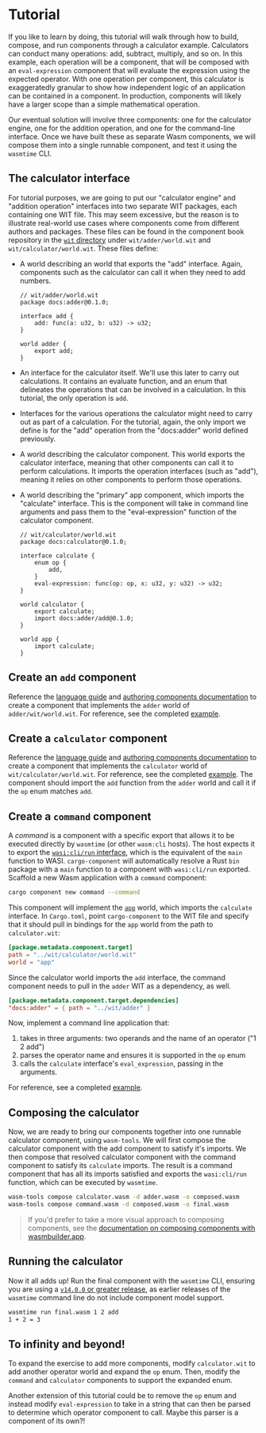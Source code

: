 # Tutorial

If you like to learn by doing, this tutorial will walk through how to build, compose, and run
components through a calculator example. Calculators can conduct many operations: add, subtract,
multiply, and so on. In this example, each operation will be a component, that will be composed with
an `eval-expression` component that will evaluate the expression using the expected operator. With
one operation per component, this calculator is exaggeratedly granular to show how independent logic
of an application can be contained in a component. In production, components will likely have a
larger scope than a simple mathematical operation.

Our eventual solution will involve three components: one for the calculator engine, one for the
addition operation, and one for the command-line interface. Once we have built these as separate
Wasm components, we will compose them into a single runnable component, and test it using the
`wasmtime` CLI.

## The calculator interface

For tutorial purposes, we are going to put our "calculator engine" and "addition operation" interfaces into two separate WIT packages, each containing one WIT file.  This may seem excessive, but the reason is to illustrate real-world use cases where components come from different authors and packages. 
These files can be found in the component book repository in the [`wit` directory](https://github.com/bytecodealliance/component-docs/tree/main/component-model/examples/tutorial/wit) under `wit/adder/world.wit` and `wit/calculator/world.wit`. These files define:

* A world describing an world that exports the "add" interface. Again, components such as the calculator can call it when
  they need to add numbers.

  ```wit
  // wit/adder/world.wit
  package docs:adder@0.1.0;

  interface add {
      add: func(a: u32, b: u32) -> u32;
  }

  world adder {
      export add;
  }
  ```

* An interface for the calculator itself.  We'll use this later to carry out calculations. It
  contains an evaluate function, and an enum that delineates the operations that can be involved in
  a calculation. In this tutorial, the only operation is `add`.
* Interfaces for the various operations the calculator might need to carry out as part of a
  calculation. For the tutorial, again, the only import we define is for the "add" operation from
  the "docs:adder" world defined previously.
* A world describing the calculator component. This world exports the calculator interface, meaning
  that other components can call it to perform calculations. It imports the operation interfaces
  (such as "add"), meaning it relies on other components to perform those operations.
* A world describing the "primary" app component, which imports the "calculate" interface. This is
  the component will take in command line arguments and pass them to the "eval-expression" function
  of the calculator component.


  ```wit
  // wit/calculator/world.wit
  package docs:calculator@0.1.0;

  interface calculate {
      enum op {
          add,
      }
      eval-expression: func(op: op, x: u32, y: u32) -> u32;
  }

  world calculator {
      export calculate;
      import docs:adder/add@0.1.0;
  }

  world app {
      import calculate;
  }

  ```

## Create an `add` component

Reference the [language guide](language-support.md) and [authoring components
documentation](creating-and-consuming/authoring.md) to create a component that implements the
`adder` world of `adder/wit/world.wit`. For reference, see the completed
[example](https://github.com/bytecodealliance/component-docs/tree/main/component-model/examples/tutorial/adder/).

## Create a `calculator` component

Reference the [language guide](language-support.md) and [authoring components
documentation](creating-and-consuming/authoring.md) to create a component that implements the
`calculator` world of `wit/calculator/world.wit`. For reference, see the completed
[example](https://github.com/bytecodealliance/component-docs/tree/main/component-model/examples/tutorial/calculator/). The component should import the `add` function from the
`adder` world and call it if the `op` enum matches `add`.

## Create a `command` component

A _command_ is a component with a specific export that allows it to be executed directly by
`wasmtime` (or other `wasm:cli` hosts). The host expects it to export the [`wasi:cli/run`
interface](https://github.com/WebAssembly/wasi-cli/blob/main/wit/run.wit), which is the equivalent
of the `main` function to WASI. `cargo-component` will automatically resolve a Rust `bin` package
with a `main` function to a component with `wasi:cli/run` exported. Scaffold a new Wasm application
with a `command` component:

```sh
cargo component new command --command
```

This component will implement the [`app`](https://github.com/bytecodealliance/component-docs/tree/main/component-model/examples/tutorial/wit/calculator.wit) world, which
imports the `calculate` interface. In `Cargo.toml`, point `cargo-component` to the WIT file and
specify that it should pull in bindings for the `app` world from the path to `calculator.wit`:

```toml
[package.metadata.component.target]
path = "../wit/calculator/world.wit"
world = "app"
```
Since the calculator world imports the `add` interface, the command component needs to pull in the `adder` WIT as a dependency, as well.

```toml
[package.metadata.component.target.dependencies]
"docs:adder" = { path = "../wit/adder" }
```
Now, implement a command line application that:

1. takes in three arguments: two operands and the name of an operator ("1 2 add")
2. parses the operator name and ensures it is supported in the `op` enum
3. calls the `calculate` interface's `eval_expression`, passing in the arguments.

For reference, see a completed [example](https://github.com/bytecodealliance/component-docs/tree/main/component-model/examples/tutorial/command/).

## Composing the calculator

Now, we are ready to bring our components together into one runnable calculator component, using
`wasm-tools`. We will first compose the calculator component with the add component to satisfy it's
imports. We then compose that resolved calculator component with the command component to satisfy
its `calculate` imports. The result is a command component that has all its imports satisfied and
exports the `wasi:cli/run` function, which can be executed by `wasmtime`.

```sh
wasm-tools compose calculator.wasm -d adder.wasm -o composed.wasm
wasm-tools compose command.wasm -d composed.wasm -o final.wasm
```

> If you'd prefer to take a more visual approach to composing components, see the [documentation on composing components with wasmbuilder.app](creating-and-consuming/composing.md#composing-components-with-a-visual-interface).

## Running the calculator

Now it all adds up! Run the final component with the `wasmtime` CLI, ensuring you are using a
[`v14.0.0` or greater release](https://github.com/bytecodealliance/wasmtime/releases), as earlier releases of
the `wasmtime` command line do not include component model support.

```sh
wasmtime run final.wasm 1 2 add
1 + 2 = 3
```

## To infinity and beyond!

To expand the exercise to add more components, modify `calculator.wit` to add another operator world
and expand the `op` enum. Then, modify the `command` and `calculator` components to support the
expanded enum.

Another extension of this tutorial could be to remove the `op` enum and instead modify
`eval-expression` to take in a string that can then be parsed to determine which operator component
to call. Maybe this parser is a component of its own?!
